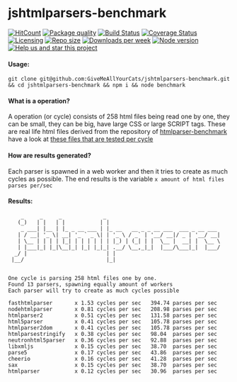 # jshtmlparsers-benchmark

[![HitCount](http://hits.dwyl.com/GiveMeAllYourCats/jshtmlparsers-benchmark.svg)](http://hits.dwyl.com/GiveMeAllYourCats/jshtmlparsers-benchmark)
[![Package quality](https://packagequality.com/shield/jshtmlparsers-benchmark.svg)](https://packagequality.com/#?package=jshtmlparsers-benchmark)
[![Build Status](https://travis-ci.org/givemeallyourcats/jshtmlparsers-benchmark.png?branch=master)](https://travis-ci.org/givemeallyourcats/jshtmlparsers-benchmark)
[![Coverage Status](https://coveralls.io/repos/github/GiveMeAllYourCats/jshtmlparsers-benchmark/badge.svg?branch=master)](https://coveralls.io/github/GiveMeAllYourCats/jshtmlparsers-benchmark?branch=master)
[![Licensing](https://img.shields.io/github/license/givemeallyourcats/jshtmlparsers-benchmark.svg)](https://raw.githubusercontent.com/givemeallyourcats/jshtmlparsers-benchmark/master/LICENSE)
[![Repo size](https://img.shields.io/github/repo-size/givemeallyourcats/jshtmlparsers-benchmark.svg)](https://github.com/givemeallyourcats/jshtmlparsers-benchmark)
[![Downloads per week](https://img.shields.io/npm/dw/jshtmlparsers-benchmark.svg)](https://www.npmjs.com/package/jshtmlparsers-benchmark)
[![Node version](https://img.shields.io/node/v/jshtmlparsers-benchmark.svg)](https://www.npmjs.com/package/jshtmlparsers-benchmark)
[![Help us and star this project](https://img.shields.io/github/stars/givemeallyourcats/jshtmlparsers-benchmark.svg?style=social)](https://github.com/givemeallyourcats/jshtmlparsers-benchmark)

#### Usage:

`git clone git@github.com:GiveMeAllYourCats/jshtmlparsers-benchmark.git && cd jshtmlparsers-benchmark && npm i && node benchmark`

#### What is a operation?

A operation (or cycle) consists of 258 html files being read one by one, they can be small, they can be big, have large CSS or large SCRIPT tags. These are real life html files derived from the repository of [htmlparser-benchmark](https://github.com/AndreasMadsen/htmlparser-benchmark) have a look at [these files that are tested per cycle](https://github.com/GiveMeAllYourCats/jshtmlparsers-benchmark/tree/master/html)

#### How are results generated?

Each parser is spawned in a web worker and then it tries to create as much cycles as possible. The end results is the variable `x amount of html files parses per/sec`

#### Results:

```
    _     _     _             _
   (_)   | |   | |           | |
    _ ___| |__ | |_ _ __ ___ | |_ __   __ _ _ __ ___  ___ _ __ ___
   | / __| '_ \| __| '_ ` _ \| | '_ \ / _` | '__/ __|/ _ | '__/ __|
   | \__ | | | | |_| | | | | | | |_) | (_| | |  \__ |  __| |  \__ \
   | |___|_| |_|\__|_| |_| |_|_| .__/ \__,_|_|  |___/\___|_|  |___/
  _/ |                         | |
 |__/                          |_|


One cycle is parsing 258 html files one by one.
Found 13 parsers, spawning equally amount of workers
Each parser will try to create as much cycles possible

fasthtmlparser       x 1.53 cycles per sec   394.74 parses per sec
nodehtmlparser       x 0.81 cycles per sec   208.98 parses per sec
htmlparser2          x 0.51 cycles per sec   131.58 parses per sec
html5parser          x 0.41 cycles per sec   105.78 parses per sec
htmlparser2dom       x 0.41 cycles per sec   105.78 parses per sec
htmlparsestringify   x 0.38 cycles per sec   98.04  parses per sec
neutronhtml5parser   x 0.36 cycles per sec   92.88  parses per sec
libxmljs             x 0.15 cycles per sec   38.70  parses per sec
parse5               x 0.17 cycles per sec   43.86  parses per sec
cheerio              x 0.16 cycles per sec   41.28  parses per sec
sax                  x 0.15 cycles per sec   38.70  parses per sec
htmlparser           x 0.12 cycles per sec   30.96  parses per sec

```
